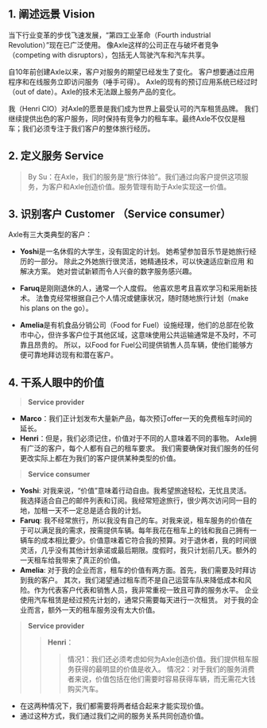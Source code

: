 ## 1. 阐述远景 Vision

当下行业变革的步伐飞速发展，“第四工业革命（Fourth industrial Revolution）”现在已广泛使用。 像Axle这样的公司正在与破坏者竞争（competing with disruptors），包括无人驾驶汽车和汽车共享。

自10年前创建Axle以来，客户对服务的期望已经发生了变化。 客户想要通过应用程序和在线服务立即访问服务（唾手可得）。 Axle的现有的预订应用系统已经过时（out of date）。Axle的技术无法跟上服务产品的变化。

我（Henri CIO）对Axle的愿景是我们成为世界上最受认可的汽车租赁品牌。 我们继续提供出色的客户服务，同时保持有竞争力的租车率。最终Axle不仅仅是租车；我们必须专注于我们客户的整体旅行经历。

## 2. 定义服务 Service

> By Su：在Axle，我们的服务是“旅行体验”。我们通过向客户提供这项服务，为客户和Axle创造价值。服务管理有助于Axle实现这一价值。

## 3. 识别客户 Customer （Service consumer）

Axle有三大类典型的客户：

* **Yoshi**是一名休假的大学生，没有固定的计划。 她希望参加音乐节是她旅行经历的一部分。 除此之外她旅行很灵活，她精通技术，可以快速适应新应用
和解决方案。 她对尝试新颖而令人兴奋的数字服务感兴趣。

* **Faruq**是刚刚退休的人，通常一个人度假。 他喜欢思考且喜欢学习和采用新技术。 法鲁克经常根据自己个人情况或健康状况，随时随地旅行计划（make his plans on the go）。

* **Amelia**是有机食品分销公司（Food for Fuel）设施经理，他们的总部在伦敦市中心，但许多客户位于其他区域，这意味使用公共运输通常是不及时，不可靠且昂贵的。 所以，以Food for Fuel公司提供销售人员车辆，使他们能够方便可靠地拜访现有和潜在客户。

## 4. 干系人眼中的价值

> **Service provider**

* **Marco**：我们正计划发布大量新产品，每次预订offer一天的免费租车时间的延长。
* **Henri**：但是，我们必须记住，价值对于不同的人意味着不同的事物。 Axle拥有广泛的客户，每个人都有自己的租车要求。 我们需要确保对我们服务的任何更改实际上都在为我们的客户提供某种类型的价值。

> **Service consumer**

* **Yoshi**: 对我来说，“价值”意味着行动自由。我希望旅途轻松，无忧且灵活。 我选择适合自己的邮件列表和订阅。我经常短途旅行，很少两次访问同一目的地，加租一天不一定总是适合我的计划。
* **Faruq**: 我不经常旅行，所以我没有自己的车。对我来说，租车服务的价值在于可以满足我的需求，按需提供车辆。每年我花在租车上的钱和我自己拥有一辆车的成本相比要少。价值意味着它符合我的预算。对于退休者，我的时间很灵活，几乎没有其他计划承诺或最后期限。度假时，我只计划前几天。额外的一天租车给我带来了真正的价值。
* **Amelia**: 对于我的企业而言，租车的价值有两方面。首先，我们需要及时拜访到我的客户。 其次，我们渴望通过租车而不是自己运营车队来降低成本和风险。作为代表客户代表和销售人员，我非常重视一致且可靠的服务水平。 企业使用汽车租赁是经过预先计划的，通常只需要每天进行一次租赁。 对于我的企业而言，额外一天的租车服务没有太大价值。

> **Service provider**
>> **Henri**：
>>> 情况1：我们还必须考虑如何为Axle创造价值。我们提供租车服务获得的最明显的价值是收入。
>>> 情况2：对于我们的服务消费者来说，价值包括在他们需要时容易获得车辆，而无需花大钱购买汽车。

* 在这两种情况下，我们都需要将两者结合起来才能实现价值。
* 通过这种方式，我们通过我们之间的服务关系共同创造价值。
